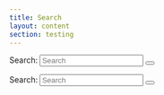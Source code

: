 ```yaml
---
title: Search
layout: content
section: testing
---
```


<style>
@media (max-width: 768px) {
    .col-5, .col-10 {
      width: 100%
    }
  }
</style>

<div id="task-wrap">

  <form action="/search" method="get" class="sidebar-search-container est-search-container col-5 mt-5 mb-5">
    <label for="search-input" class="visually-hidden">Search:</label>
    <input type="search" id="search-input" name="query" class="search-input" placeholder="Search" aria-label="Search" oninput="toggleClearButton('search-input', 'clear-button-small')">
    <button type="button" id="clear-button-small" class="clear-search" aria-label="Clear search" onclick="clearSearch('search-input', 'clear-button-small')" style="display:none;">
      &#x2715;
    </button>
    <button onclick="complete_task();" type="button" class="search-button" aria-label="Submit search"></button>
  </form>

<div class="large-search-wrap col-10">
  <form action="/search" method="get" class="large-search-container est-search-container">
    <label for="search-input" class="visually-hidden">Search:</label>
    <input type="search" id="large-search-input" name="query" class="search-input" placeholder="Search" aria-label="Search" oninput="showSuggestions(); toggleClearButton('large-search-input', 'clear-button-large')">
    <button type="button" id="clear-button-large" class="clear-search" aria-label="Clear search" onclick="clearSearch('large-search-input', 'clear-button-large')" style="display:none;">
      &#x2715;
    </button>
    <button type="button" onclick="complete_task();" class="search-button" aria-label="Submit search"></button>
  </form>
  <div id="suggestions-container" class="suggestions-container" style="display:none;"></div>
</div>


<div style="display: none;flex-direction: column;justify-content: center;align-items: center;" class="mt-5" id="completed">
  <h2 style="text-align: center">Task successfully completed</h2>
  <a href="/testing/question.html" type="button" class="btn btn-primary mt-4">Next task</a>
</div>

<script>
  document.querySelector('#primary-nav').style.display = 'none';
  document.getElementById('test-nav').style.display = 'block';
  document.getElementById('test-back').href = '/testing/login.html';
  document.getElementById('test-next').href = '/testing/question.html';
  document.getElementById('sidebar').style.display = 'none';

  function complete_task() {
    document.getElementById('task-wrap').style.display = 'none';
    document.getElementById('completed').style.display = 'flex';
  }
</script>